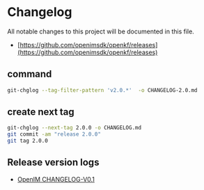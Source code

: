 # Changelog

All notable changes to this project will be documented in this file.

+ [https://github.com/openimsdk/openkf/releases](https://github.com/openimsdk/openkf/releases)

## command

```bash
git-chglog --tag-filter-pattern 'v2.0.*'  -o CHANGELOG-2.0.md
```

## create next tag

```bash
git-chglog --next-tag 2.0.0 -o CHANGELOG.md
git commit -am "release 2.0.0"
git tag 2.0.0
```

## Release version logs

+ [OpenIM CHANGELOG-V0.1](CHANGELOG-0.1.md)